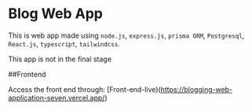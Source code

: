 # Blog Web App

This is web app made using `node.js`, `express.js`, `prisma ORM`, `Postgresql`, `React.js`, `typescript`, `tailwindcss`.


This app is not in the final stage

##Frontend

Access the front end through:
[Front-end-live)(https://blogging-web-application-seven.vercel.app/)
